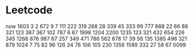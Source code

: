 # Leetcode
now
1603
3
2
672
9
7
111
222
319
268
28
339
45
333
99
777
888
22
66
88
321
123
387
367
102
787
6
67
1998
1204
2200
1235
123
321
432
654
226
345
1268
876
987
67
257
349
471
786
562
678
17
39
56
135
1385
496
321
879
1024
7
75
82
96
126
34
76
106
105
230
1356
1589
332
27
58
67
0099
